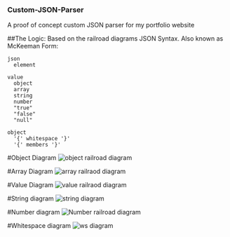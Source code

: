 ### Custom-JSON-Parser
A proof of concept custom JSON parser for my portfolio website

##The Logic:
Based on the railroad diagrams JSON Syntax. Also known as McKeeman Form:

```
json
  element

value
  object
  array
  string
  number
  "true"
  "false"
  "null"

object
  '{' whitespace '}'
  '{' members '}'

```

#Object Diagram
![object railroad diagram](https://www.json.org/img/object.png)

#Array Diagram
![array railraod diagram](https://www.json.org/img/array.png)

#Value Diagram
![value railraod diagram](https://www.json.org/img/value.png)

#String diagram
![string diagram](https://www.json.org/img/string.png)

#Number diagram
![Number railroad diagram](https://www.json.org/img/number.png)

#Whitespace diagram
![ws diagram](https://www.json.org/img/whitespace.png)